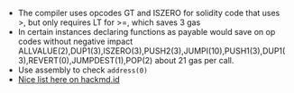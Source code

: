 - The compiler uses opcodes GT and ISZERO for solidity code that uses >, but only requires LT for >=, which saves 3 gas
- In certain instances declaring functions as payable would save on op codes without negative impact
ALLVALUE(2),DUP1(3),ISZERO(3),PUSH2(3),JUMPI(10),PUSH1(3),DUP1(3),REVERT(0),JUMPDEST(1),POP(2) about 21 gas per call.
- Use assembly to check ```address(0)```
- [Nice list here on hackmd.id](https://hackmd.io/@DlM5Hmp7QSqUc7nKqKbkkw/H1QG4wbVq#2--Public-vs-External-External-is-cheaper)
